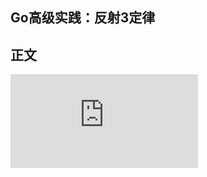 Go高级实践：反射3定律
-------------

## 正文

![Go高级实践：反射3定律](https://github.com/Shitaibin/shitaibin.github.io/blob/hexo_resource/source/_posts/go-law-of-reflect.md)